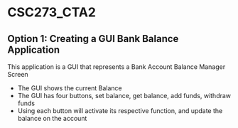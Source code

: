 # CSC273_CTA2
## Option 1: Creating a GUI Bank Balance Application
This application is a GUI that represents a Bank Account Balance Manager Screen
- The GUI shows the current Balance
- The GUI has four buttons, set balance, get balance, add funds, withdraw funds
- Using each button will activate its respective function, and update the balance on the account

